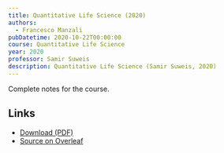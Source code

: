 ```yaml
---
title: Quantitative Life Science (2020)
authors:
  - Francesco Manzali
pubDatetime: 2020-10-22T00:00:00
course: Quantitative Life Science
year: 2020
professor: Samir Suweis
description: Quantitative Life Science (Samir Suweis, 2020)
---
```


Complete notes for the course.

## Links

- [Download (PDF)](/public/notes/QuantitativeLifeScience_2020.pdf)
- [Source on Overleaf](https://www.overleaf.com/read/bgrrfrnhvttf)
